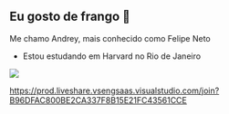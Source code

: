 ## Eu gosto de frango 🐔

Me chamo Andrey, mais conhecido como Felipe Neto

- Estou estudando em Harvard no Rio de Janeiro


![](https://media1.tenor.com/m/SpgiJT_iAYIAAAAC/what-the-duck-wtd.gif)


https://prod.liveshare.vsengsaas.visualstudio.com/join?B96DFAC800BE2CA337F8B15E21FC43561CCE

